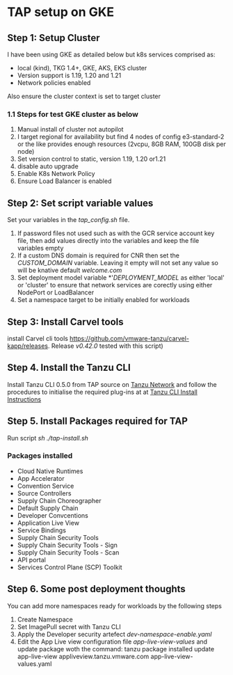 # TAP setup on GKE

## Step 1: Setup Cluster
I have been using GKE as detailed below but k8s services comprised as:

- local (kind), TKG 1.4+, GKE, AKS, EKS cluster
- Version support is 1.19, 1.20 and 1.21 
- Network policies enabled

Also ensure the cluster context is set to target cluster

### 1.1 Steps for test GKE cluster as below
1. Manual install of cluster not autopilot
2. I target regional for availability but find 4 nodes of config e3-standard-2 or the like provides enough resources (2vcpu, 8GB RAM, 100GB disk per node)
3. Set version control to static, version 1.19, 1.20 or1.21
4. disable auto upgrade
5. Enable K8s Network Policy
6. Ensure Load Balancer is enabled

## Step 2: Set script variable values
Set your variables in the *tap_config.sh* file.
1. If password files not used such as with the GCR service account key file, then add values directly into the variables and keep the file variables empty
2. If a custom DNS domain is required for CNR then set the *CUSTOM_DOMAIN* variable. Leaving it empty will not set any value so will be knative default *welcome.com*
3. Set deployment model variable *'*DEPLOYMENT_MODEL* as either 'local' or 'cluster' to ensure that network services are corectly using either NodePort or LoadBalancer
4. Set a namespace target to be initially enabled for workloads

## Step 3: Install Carvel tools 
install Carvel cli tools <https://github.com/vmware-tanzu/carvel-kapp/releases>. Release *v0.42.0* tested with this script)

## Step 4. Install the Tanzu CLI 
Install Tanzu CLI 0.5.0 from TAP source on [Tanzu Network](https://network.tanzu.vmware.com/products/tanzu-application-platform#/releases/967169/file_groups/5595) and follow the procedures to initialise the required plug-ins at at [Tanzu CLI Install Instructions](https://docs.vmware.com/en/VMware-Tanzu-Application-Platform/0.2/tap-0-2/GUID-install-general.html#cli-and-plugin)


## Step 5. Install Packages required for TAP
Run script *sh ./tap-install.sh*

### Packages installed
- Cloud Native Runtimes
- App Accelerator
- Convention Service
- Source Controllers
- Supply Chain Choreographer
- Default Supply Chain
- Developer Convcentions
- Application Live View
- Service Bindings
- Supply Chain Security Tools
- Supply Chain Security Tools - Sign
- Supply Chain Security Tools - Scan
- API portal
- Services Control Plane (SCP) Toolkit

## Step 6. Some post deployment thoughts
You can add more namespaces ready for workloads by the following steps
1. Create Namespace
2. Set ImagePull secret with Tanzu CLI
3. Apply the Developer security artefect *dev-namespace-enable.yaml*
4. Edit the App Live view configuration file *app-live-view-values* and update package woth the command:
    tanzu package installed update app-live-view appliveview.tanzu.vmware.com app-live-view-values.yaml